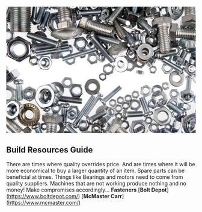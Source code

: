 ![Screws](images/screws.jpg)
## Build Resources Guide
There are times where quality overrides price.
And are times where it will be more economical to buy a larger quantity of an item. Spare parts can be beneficial at times. 
Things like Bearings and motors need to come from quality suppliers. Machines that are not working produce nothing and no money! Make compromises accordingly...
**Fasteners**
[**Bolt Depot**] (https://www.boltdepot.com/)
[**McMaster Carr**] (https://www.mcmaster.com/)
